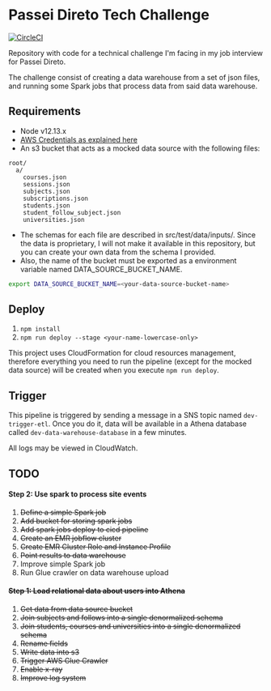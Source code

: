 # Passei Direto Tech Challenge

[![CircleCI](https://circleci.com/gh/fabioaromanini/passei-direto-tech-challenge.svg?style=svg)](https://circleci.com/gh/fabioaromanini/passei-direto-tech-challenge)

Repository with code for a technical challenge I'm facing in my job interview for Passei Direto.

The challenge consist of creating a data warehouse from a set of json files, and running some Spark jobs that process data from said data warehouse.

## Requirements

- Node v12.13.x
- [AWS Credentials as explained here](https://serverless.com/framework/docs/providers/aws/guide/credentials/)
- An s3 bucket that acts as a mocked data source with the following files:

```
root/
  a/
    courses.json
    sessions.json
    subjects.json
    subscriptions.json
    students.json
    student_follow_subject.json
    universities.json
```

- The schemas for each file are described in src/test/data/inputs/. Since the data is proprietary, I will not make it available in this repository, but you can create your own data from the schema I provided.
- Also, the name of the bucket must be exported as a environment variable named DATA_SOURCE_BUCKET_NAME.

```sh
export DATA_SOURCE_BUCKET_NAME=<your-data-source-bucket-name>
```

## Deploy

1. `npm install`
2. `npm run deploy --stage <your-name-lowercase-only>`

This project uses CloudFormation for cloud resources management, therefore everything you need to run the pipeline (except for the mocked data source) will be created when you execute `npm run deploy`.

## Trigger

This pipeline is triggered by sending a message in a SNS topic named `dev-trigger-etl`. Once you do it, data will be available in a Athena database called `dev-data-warehouse-database` in a few minutes.

All logs may be viewed in CloudWatch.

## TODO

#### Step 2: Use spark to process site events

1. ~~Define a simple Spark job~~
2. ~~Add bucket for storing spark jobs~~
3. ~~Add spark jobs deploy to cicd pipeline~~
4. ~~Create an EMR jobflow cluster~~
5. ~~Create EMR Cluster Role and Instance Profile~~
6. ~~Point results to data warehouse~~
7. Improve simple Spark job
8. Run Glue crawler on data warehouse upload

#### ~~Step 1: Load relational data about users into Athena~~

1. ~~Get data from data source bucket~~
2. ~~Join subjects and follows into a single denormalized schema~~
3. ~~Join students, courses and universities into a single denormalized schema~~
4. ~~Rename fields~~
5. ~~Write data into s3~~
6. ~~Trigger AWS Glue Crawler~~
7. ~~Enable x-ray~~
8. ~~Improve log system~~
